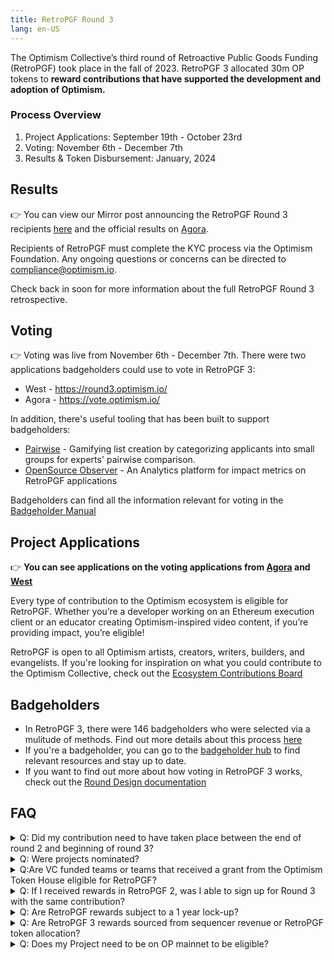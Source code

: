 ```yaml
---
title: RetroPGF Round 3
lang: en-US
---
```


The Optimism Collective’s third round of Retroactive Public Goods Funding (RetroPGF) took place in the fall of 2023. RetroPGF 3 allocated 30m OP tokens to **reward contributions that have supported the development and adoption of Optimism.** 


### Process Overview
1. Project Applications: September 19th - October 23rd
2. Voting: November 6th - December 7th
3. Results & Token Disbursement: January, 2024

## Results
👉 You can view our Mirror post announcing the RetroPGF Round 3 recipients [here](https://optimism.mirror.xyz/37Bgum6MfTJWDuE41CH9RXSH5KBm_RCL5zsSFeRZl4E) and the official results on [Agora](https://vote.optimism.io/retropgf/3).

Recipients of RetroPGF must complete the KYC process via the Optimism Foundation. Any ongoing questions or concerns can be directed to compliance@optimism.io.

Check back in soon for more information about the full RetroPGF Round 3 retrospective.  

## Voting
👉 Voting was live from November 6th - December 7th. There were two applications badgeholders could use to vote in RetroPGF 3:
- West - https://round3.optimism.io/
- Agora - https://vote.optimism.io/

In addition, there's useful tooling that has been built to support badgeholders:
- [Pairwise](https://www.pairwise.vote/) - Gamifying list creation by categorizing applicants into small groups for experts' pairwise comparison.
- [OpenSource Observer](https://www.opensource.observer/) - An Analytics platform for impact metrics on RetroPGF applications

Badgeholders can find all the information relevant for voting in the [Badgeholder Manual ](https://www.optimism.io/badgeholder-manual) 

## Project Applications

👉 **You can see applications on the voting applications from [Agora](https://vote.optimism.io/retropgf/3) and [West](https://round3.optimism.io/)** 

Every type of contribution to the Optimism ecosystem is eligible for RetroPGF. Whether you’re a developer working on an Ethereum execution client or an educator creating Optimism-inspired video content, if you’re providing impact, you’re eligible! 

RetroPGF is open to all Optimism artists, creators, writers, builders, and evangelists.
If you're looking for inspiration on what you could contribute to the Optimism Collective, check out the [Ecosystem Contributions Board](https://github.com/ethereum-optimism/ecosystem-contributions)

## Badgeholders 
- In RetroPGF 3, there were 146 badgeholders who were selected via a mulitude of methods. Find out more details about this process [here](https://gov.optimism.io/t/retropgf-3-voting-badge-distribution-results/7001)
- If you're a badgeholder, you can go to the [badgeholder hub](https://plaid-cement-e44.notion.site/Badgeholder-hub-6a35e12d876048868e4ae264dbadd076?pvs=4) to find relevant resources and stay up to date.
- If you want to find out more about how voting in RetroPGF 3 works, check out the [Round Design documentation](https://gov.optimism.io/t/retropgf-3-round-design/6802)


## FAQ
<details>
  <summary> Q: Did my contribution need to have taken place between the end of round 2 and beginning of round 3?
 </summary>
A: No, all contributions that have supported the development and adoption of Optimism are considered, no matter when they took place.
</details>

<details>
  <summary> Q: Were projects nominated?
 </summary>
A: There was no nomination process, instead projects directly applied for RetroPGF 3.
</details>

<details>
  <summary>Q:Are VC funded teams or teams that received a grant from the Optimism Token House eligible for RetroPGF?
 </summary>
Yes, both VC funded teams as well as teams that received a grant from the Token House are eligble. Badgeholders uphold the principle of "impact = profit", where individuals should receive profit equal to the impact they provided to the Optimism Collective.    
</details>

<details>
  <summary>Q: If I received rewards in RetroPGF 2, was I able to sign up for Round 3 with the same contribution? 
 </summary>
Yes, you were able to apply again with the same contribution. We asked that you include the rewards you received in Round 2 in your "Grants and Funding" section of your application. 
</details>


<details>
  <summary>Q: Are RetroPGF rewards subject to a 1 year lock-up?
 </summary>
No, RetroPGF rewards are not subject to a 1 year lock-up. After the round concludes, projects will need to complete a KYC process with the Optimism Foundation and will then gradually receive their RetroPGF rewards over a 90 day period. 
</details>

<details>
  <summary>Q: Are RetroPGF 3 rewards sourced from sequencer revenue or RetroPGF token allocation?
 </summary>
Round 3 rewards are sourced from the [RetroPGF token allocation](https://community.optimism.io/docs/governance/allocations/). Future rounds of RetroPGF may allocate surplus protocol revenue.  
</details>

<details>
  <summary>Q: Does my Project need to be on OP mainnet to be eligible? 
 </summary>
    No, your project does not need to be on OP mainnet. As long as you’re providing impact to the Optimism Collective, you are eligible for RetroPGF!
</details>

